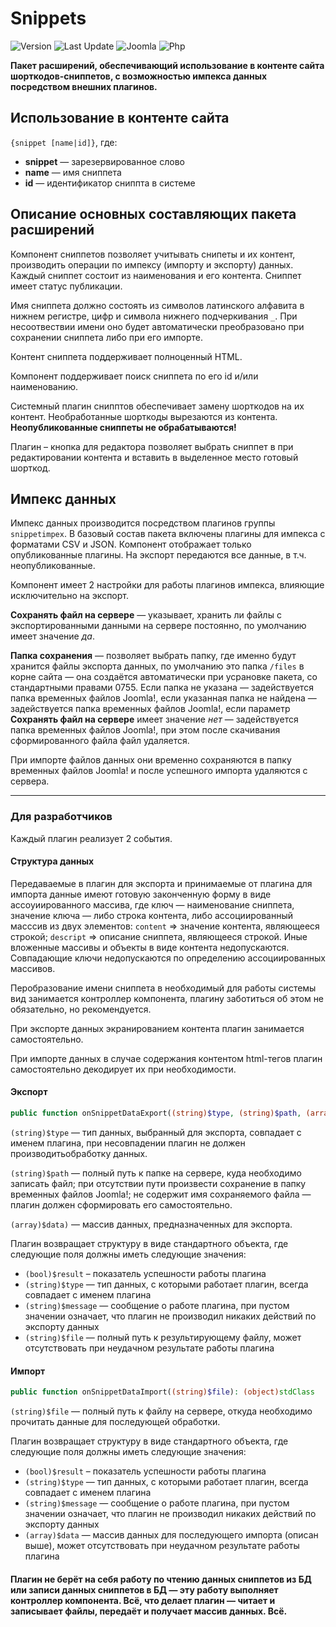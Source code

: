 # Snippets

![Version](https://img.shields.io/badge/version-1.1.0-28A5F5.svg?style=for-the-badge)
![Last Update](https://img.shields.io/badge/last_update-2019.08.16-28A5F5.svg?style=for-the-badge)
![Joomla](https://img.shields.io/badge/joomla-3.9+-1A3867.svg?style=for-the-badge)
![Php](https://img.shields.io/badge/php-5.6+-8892BF.svg?style=for-the-badge)

**Пакет расширений, обеспечивающий использование в контенте сайта шорткодов-сниппетов, с возможностью импекса данных посредством внешних плагинов.**

## Использование в контенте сайта

`{snippet [name|id]}`, где:

- **snippet** — зарезервированное слово
- **name** — имя сниппета
- **id** — идентификатор сниппта в системе

## Описание основных составляющих пакета расширений

Компонент сниппетов позволяет учитывать снипеты и их контент, производить операции по импексу (импорту и экспорту) данных. Каждый сниппет состоит из наименования и его контента. Сниппет имеет статус публикации.

Имя сниппета должно состоять из символов латинского алфавита в нижнем регистре, цифр и символа нижнего подчеркивания `_`. При несоотвествии имени оно будет автоматически преобразовано при сохранении сниппета либо при его импорте.

Контент сниппета поддерживает полноценный HTML.

Компонент поддерживает поиск сниппета по его id и/или наименованию.

Системный плагин снипптов обеспечивает замену шорткодов на их контент. Необработанные шорткоды вырезаются из контента. **Неопубликованные сниппеты не обрабатываются!**

Плагин – кнопка для редактора позволяет выбрать сниппет в при редактировании контента и вставить в выделенное место готовый шорткод.

## Импекс данных

Импекс данных производится посредством плагинов группы `snippetimpex`. В базовый состав пакета включены плагины для импекса с форматами CSV и JSON. Компонент отображает только опубликованные плагины. На экспорт передаются все данные, в т.ч. неопубликованные.

Компонент имеет 2 настройки для работы плагинов импекса, влияющие исключительно на экспорт.

**Сохранять файл на сервере** — указывает, хранить ли файлы с экспортированными данными на сервере постоянно, по умолчанию имеет значение _да_.

**Папка сохранения** — позволяет выбрать папку, где именно будут хранится файлы экспорта данных, по умолчанию это папка `/files` в корне сайта — она создаётся автоматически при усрановке пакета, со стандартными правами 0755. Если папка не указана — задействуется папка временных файлов Joomla!, если указанная папка не найдена — задействуется папка временных файлов Joomla!, если параметр **Сохранять файл на сервере** имеет значение _нет_ — задействуется папка временных файлов Joomla!, при этом после скачивания сформированного файла файл удаляется.

При импорте файлов данных они временно сохраняются в папку временных файлов Joomla! и после успешного импорта удаляются с сервера.

---

### Для разработчиков

Каждый плагин реализует 2 события.

#### Структура данных

Передаваемые в плагин для экспорта и принимаемые от плагина для импорта данные имеют готовую законченную форму в виде ассоуиированного массива, где ключ — наименование сниппета, значение ключа — либо строка контента, либо ассоциированный масссив из двух элементов: `content` => значение контента, являющееся строкой; `descript` => описание сниппета, являющееся строкой. Иные вложенные массивы и объекты в виде контента недопускаются. Совпадающие ключи недопускаются по определению ассоциированных массивов.

Перобразование имени сниппета в необходимый для работы системы вид занимается контроллер компонента, плагину заботиться об этом не обязательно, но рекомендуется.

При экспорте данных экранированием контента плагин занимается самостоятельно.

При импорте данных в случае содержания контентом html-тегов плагин самостоятельно декодирует их при необходимости.

#### Экспорт

```php
public function onSnippetDataExport((string)$type, (string)$path, (array)$data): (object)stdClass
```

`(string)$type` — тип данных, выбранный для экспорта, совпадает с именем плагина, при несовпадении плагин не должен производитьобработку данных.

`(string)$path` — полный путь к папке на сервере, куда необходимо записать файл; при отсутствии пути произвести сохранение в папку временных файлов Joomla!; не содержит имя сохраняемого файла — плагин должен сформировать его самостоятельно.

`(array)$data)` — массив данных, предназначенных для экспорта.

Плагин возвращает структуру в виде стандартного объекта, где следующие поля должны иметь следующие значения:

- `(bool)$result` – показатель успешности работы плагина
- `(string)$type` — тип данных, с которыми работает плагин, всегда совпадает с именем плагина
- `(string)$message` — сообщение о работе плагина, при пустом значении означает, что плагин не производил никаких действий по экспорту данных
- `(string)$file` — полный путь к результирующему файлу, может отсутствовать при неудачном результате работы плагина

#### Импорт

```php
public function onSnippetDataImport((string)$file): (object)stdClass
```

`(string)$file` — полный путь к файлу на сервере, откуда необходимо прочитать данные для последующей обработки.

Плагин возвращает структуру в виде стандартного объекта, где следующие поля должны иметь следующие значения:

- `(bool)$result` – показатель успешности работы плагина
- `(string)$type` — тип данных, с которыми работает плагин, всегда совпадает с именем плагина
- `(string)$message` — сообщение о работе плагина, при пустом значении означает, что плагин не производил никаких действий по экспорту данных
- `(array)$data` — массив данных для последующего импорта (описан выше), может отсутствовать при неудачном результате работы плагина

#### Плагин не берёт на себя работу по чтению данных сниппетов из БД или записи данных сниппетов в БД — эту работу выполняет контроллер компонента. Всё, что делает плагин — читает и записывает файлы, передаёт и получает массив данных. Всё.
